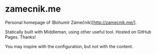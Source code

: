 zamecnik.me
===========

Personal homepage of (Bohumír Zámečník)[http://zamecnik.me/].

Statically built with Middleman, using other useful tool. Hosted on GitHub Pages. Thanks!

You may inspire with the configuration, but not with the content.
